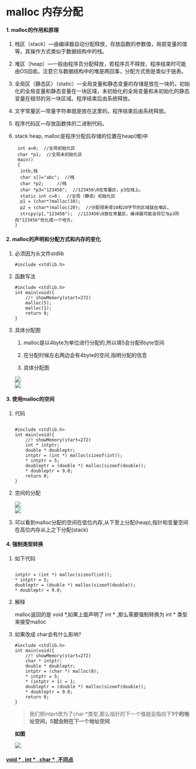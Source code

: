 # malloc 内存分配

#### 1. malloc的作用和原理

1. 栈区（stack）—由编译器自动分配释放，存放函数的参数值，局部变量的值等。其操作方式类似于数据结构中的栈。
2. 堆区（heap）—一般由程序员分配释放，若程序员不释放，程序结束时可能由OS回收。注意它与数据结构中的堆是两回事，分配方式倒是类似于链表。
3. 全局区（静态区）（static）—全局变量和静态变量的存储是放在一块的，初始化的全局变量和静态变量在一块区域，未初始化的全局变量和未初始化的静态变量在相邻的另一块区域。程序结束后由系统释放。
4. 文字常量区—常量字符串就是放在这里的。程序结束后由系统释放。
5. 程序代码区—存放函数体的二进制代码。


2. stack heap, malloc是程序分配后存储的位置在heap(堆)中

	```
	 int a=0;  //全局初始化区
	 char *p1;  //全局未初始化区
	 main()
	 {
	  intb;栈
	  char s[]="abc";  //栈
	  char *p2;     //栈
	  char *p3="123456";  //123456\0在常量区，p3在栈上。
	  static int c=0；  //全局（静态）初始化区
	  p1 = (char*)malloc(10);
	  p2 = (char*)malloc(20);  //分配得来得10和20字节的区域就在堆区。
	  strcpy(p1,"123456");  //123456\0放在常量区，编译器可能会将它与p3所向"123456"优化成一个地方。
	}
	
	```
	
#### 2. malloc的声明和分配方式和内存的变化

1. 必须因为头文件stdlib

	```
	#include <stdlib.h>
	```
	
2. 函数写法

	```
	#include <stdlib.h>
	int main(void){
	    //! showMemory(start=272)
	    malloc(5);
	    malloc(1);
	    return 0;
	}
	
	```
	
3. 具体分配图

	1. malloc是以4byte为单位进行分配的,所以填5会分配8byte空间
	
	2. 在分配时候左右两边会有4byte的空间,指明分配的信息
	
	3. 具体分配图
	
	<image src="pics/11_1.png">
	
	<br>
	
	<image src="pics/11_2.png">


#### 3.  使用malloc的空间

1. 代码

	```
	
	#include <stdlib.h>
	int main(void){
	    //! showMemory(start=272)
	    int * intptr;
	    double * doubleptr;
	    intptr = (int *) malloc(sizeof(int));
	    * intptr = 5;
	    doubleptr = (double *) malloc(sizeof(double));
	    * doubleptr = 9.0;
	    return 0;
	}
	```
	
2. 空间的分配

		
	<image src="pics/11_1.png">
	
	<br>
	
	<image src="pics/11_2.png">

3. 可以看到malloc分配的空间在低位内存,从下至上分配(heap),指针和变量空间在高位内存从上之下分配(stack)

#### 4. 强制类型转换

1. 如下代码

	```
	
	intptr = (int *) malloc(sizeof(int));
	* intptr = 5;
	doubleptr = (double *) malloc(sizeof(double));
	* doubleptr = 9.0;
	```
	
2. 解释

	malloc返回的是 void *,如果上面声明了 int * ,那么需要强制转换为 int * 类型来接受malloc
	
3. 如果改成 char会有什么影响?

	

	```
	#include <stdlib.h>
	int main(void){
	    //! showMemory(start=272)
	    char * intptr;
	    double * doubleptr;
	    intptr = (char *) malloc(8);
	    * intptr = 5;
	    * (intptr + 1) = 1;
	    doubleptr = (double *) malloc(sizeof(double));
	    * doubleptr = 9.0;
	    return 0;
	}
	```
	
	>我们把intprt改为了char *类型,那么指针的下一个值就会指向下<strong>1个<strong>的地址空间，5就会附在下一个地址空间
	
	如图
	
	<image src="pics/11_5.png">
	
#### <a href="blog12_c_pointer.md">void * , int * ,  char * ,不同点 <a>



